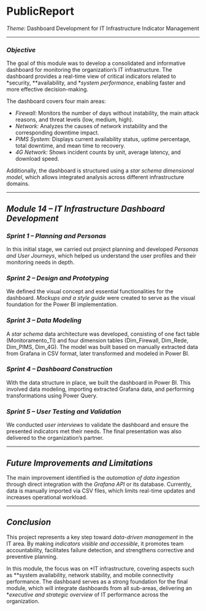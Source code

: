 # PublicReport

*Theme:* Dashboard Development for IT Infrastructure Indicator Management

---

### *Objective*

The goal of this module was to develop a consolidated and informative dashboard for monitoring the organization’s IT infrastructure. The dashboard provides a real-time view of critical indicators related to *security, **availability, and **system performance*, enabling faster and more effective decision-making.

The dashboard covers four main areas:

* *Firewall:* Monitors the number of days without instability, the main attack reasons, and threat levels (low, medium, high).
* *Network:* Analyzes the causes of network instability and the corresponding downtime impact.
* *PIMS System:* Displays current availability status, uptime percentage, total downtime, and mean time to recovery.
* *4G Network:* Shows incident counts by unit, average latency, and download speed.

Additionally, the dashboard is structured using a *star schema dimensional model*, which allows integrated analysis across different infrastructure domains.

---

## *Module 14 – IT Infrastructure Dashboard Development*

### *Sprint 1 – Planning and Personas*

In this initial stage, we carried out project planning and developed *Personas and User Journeys*, which helped us understand the user profiles and their monitoring needs in depth.

### *Sprint 2 – Design and Prototyping*

We defined the visual concept and essential functionalities for the dashboard. *Mockups and a style guide* were created to serve as the visual foundation for the Power BI implementation.

### *Sprint 3 – Data Modeling*

A *star schema* data architecture was developed, consisting of one fact table (Monitoramento_TI) and four dimension tables (Dim_Firewall, Dim_Rede, Dim_PIMS, Dim_4G). The model was built based on manually extracted data from Grafana in CSV format, later transformed and modeled in Power BI.

### *Sprint 4 – Dashboard Construction*

With the data structure in place, we built the dashboard in Power BI. This involved data modeling, importing extracted Grafana data, and performing transformations using Power Query.

### *Sprint 5 – User Testing and Validation*

We conducted *user interviews* to validate the dashboard and ensure the presented indicators met their needs. The final presentation was also delivered to the organization’s partner.

---

## *Future Improvements and Limitations*

The main improvement identified is the *automation of data ingestion* through direct integration with the *Grafana API* or its database. Currently, data is manually imported via CSV files, which limits real-time updates and increases operational workload.

---

## *Conclusion*

This project represents a key step toward *data-driven management* in the IT area. By making *indicators visible and accessible*, it promotes team accountability, facilitates failure detection, and strengthens corrective and preventive planning.

In this module, the focus was on *IT infrastructure, covering aspects such as **system availability, network stability, and mobile connectivity performance. The dashboard serves as a strong foundation for the final module, which will integrate dashboards from all sub-areas, delivering an **executive and strategic overview* of IT performance across the organization.
